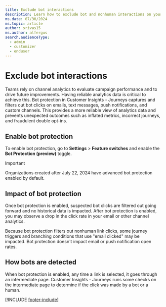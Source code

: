 ```yaml
---
title: Exclude bot interactions
description: Learn how to exclude bot and nonhuman interactions on your emails in Dynamics 365 Customer Insights - Journeys.
ms.date: 07/30/2024
ms.topic: article
author: srivas15
ms.author: alfergus
search.audienceType: 
  - admin
  - customizer
  - enduser
---
```


# Exclude bot interactions

Teams rely on channel analytics to evaluate campaign performance and to drive future improvements. Having reliable analytics data is critical to achieve this. Bot protection in Customer Insights - Journeys captures and filters out bot clicks on emails, text messages, push notifications, and custom channels. This provides a more reliable view of analytics data and prevents unexpected outcomes such as inflated metrics, incorrect journeys, and fraudulent double opt-ins.

## Enable bot protection

To enable bot protection, go to **Settings** > **Feature switches** and enable the **Bot Protection (preview)** toggle.

> [!IMPORTANT]
> Organizations created after July 22, 2024 have advanced bot protection enabled by default.

## Impact of bot protection

Once bot protection is enabled, suspected bot clicks are filtered out going forward and no historical data is impacted. After bot protection is enabled, you may observe a drop in the click rate in your email or other channel analytics.

Because bot protection filters out nonhuman link clicks, some journey triggers and branching conditions that use "email clicked" may be impacted. Bot protection doesn't impact email or push notification open rates.

## How bots are detected

When bot protection is enabled, any time a link is selected, it goes through an intermediate page. Customer Insights - Journeys runs some checks on the intermediate page to determine if the click was made by a bot or a human. 

[!INCLUDE [footer-include](./includes/footer-banner.md)]
